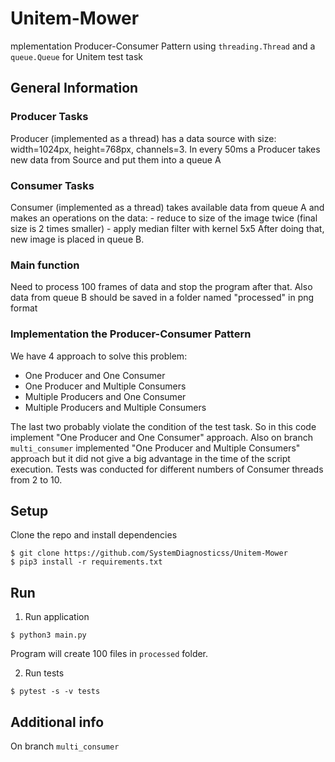 # Unitem-Mower

mplementation Producer-Consumer Pattern using `threading.Thread` and a `queue.Queue` for Unitem test task

## General Information

### Producer Tasks
Producer (implemented as a thread) has a data source with size: width=1024px, height=768px, channels=3. In every 50ms a Producer takes new data from Source and put them into a queue A

### Consumer Tasks
Consumer (implemented as a thread) takes available data from queue A and makes an operations on the data:
    - reduce to size of the image twice (final size is 2 times smaller)
    - apply median filter with kernel 5x5
After doing that, new image is placed in queue B.

### Main function
Need to process 100 frames of data and stop the program after that. Also data from queue B should be saved in a folder named "processed" in png format

### Implementation the Producer-Consumer Pattern
We have 4 approach to solve this problem:
- One Producer and One Consumer
- One Producer and Multiple Consumers
- Multiple Producers and One Consumer
- Multiple Producers and Multiple Consumers

The last two probably violate the condition of the test task. So in this code implement "One Producer and One Consumer" approach. Also on branch `multi_consumer` implemented "One Producer and Multiple Consumers" approach but it did not give a big advantage in the time of the script execution. Tests was conducted for different numbers of Consumer threads from 2 to 10. 

## Setup
Clone the repo and install dependencies
```
$ git clone https://github.com/SystemDiagnosticss/Unitem-Mower
$ pip3 install -r requirements.txt
```

## Run 

1. Run application 
```
$ python3 main.py
```
Program will create 100 files in `processed` folder.

2. Run tests
```
$ pytest -s -v tests
```

## Additional info

On branch `multi_consumer `